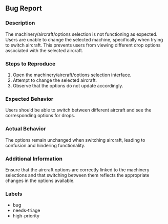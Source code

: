 ## Bug Report

### Description
The machinery/aircraft/options selection is not functioning as expected. Users are unable to change the selected machine, specifically when trying to switch aircraft. This prevents users from viewing different drop options associated with the selected aircraft.

### Steps to Reproduce
1. Open the machinery/aircraft/options selection interface.
2. Attempt to change the selected aircraft.
3. Observe that the options do not update accordingly.

### Expected Behavior
Users should be able to switch between different aircraft and see the corresponding options for drops. 

### Actual Behavior
The options remain unchanged when switching aircraft, leading to confusion and hindering functionality.

### Additional Information
Ensure that the aircraft options are correctly linked to the machinery selections and that switching between them reflects the appropriate changes in the options available.

### Labels
- bug
- needs-triage
- high-priority